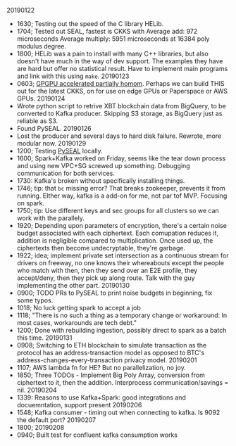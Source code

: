 20190122 
- 1630; Testing out the speed of the C library HELib.
- 1704; Tested out SEAL, fastest is CKKS with 
    Average add: 972 microseconds
    Average multiply: 5951 microseconds
  at 16384 poly modulus degree.
- 1800; HELib was a pain to install with many C++ libraries, but also doesn't have much in the way of dev support. The examples they have are hard but offer no statistical result. Have to implement main programs and link with this using `make`.
20190123
- 0603; [GPGPU accelerated partially homom](https://github.com/vernamlab/cuHE). Perhaps we can build THIS out for the latest CKKS, on for use on edge GPUs or Paperspace or AWS GPUs.
20190124
- Wrote python script to retrive XBT blockchain data from BigQuery, to be converted to Kafka producer. Skipping S3 storage, as BigQuery just as reliable as S3.
- Found PySEAL.
20190126
- Lost the producer and several days to hard disk failure. Rewrote, more modular now.
20190129
- 1200; Testing [PySEAL](https://github.com/Lab41/PySEAL) locally.
- 1600; Spark+Kafka worked on Friday, seems like the tear down process and using new VPC+SG screwed up something. Debugging communication for both services.
- 1730: Kafka's broken without specifically installing things.
- 1746; tip: that `bc` missing error? That breaks zookeeper, prevents it from running. EIther way, kafka is a add-on for me, not par tof MVP. Focusing on spark.
- 1750; tip: Use different keys and sec groups for all clusters so we can work with the parallely.
- 1920; Depending upon parameters of encryption, there's a certain noise budget associated with each ciphertext. Each comupation reduces it, addition is negligible compared to multiplication. Once used up, the ciphertexts then become undecryptable, they're garbage.
- 1922; idea; implement private set intersection as a continuous stream for drivers on freeway, no one knows their whereabouts except the people who match with then, then they send over an E2E profile, they accept/deny, then they pick up along route. Talk with the guy implementing the other part.
20190130
- 0900; TODO PRs to PySEAL to print noise budgets in beginning, fix some typos.
- 1018; No luck getting spark to accept a job
- 1118; "There is no such a thing as a temporary change or workaround: In most cases, workarounds are tech debt."
- 1200; Done with rebuilding ingestion, possibly direct to spark as a batch this time.
20190131
- 0908; Switching to ETH blockchain to simulate transaction as the protocol has an address-transaction model as opposed to BTC's address-changes-every-transaction privacy model.
20190201
- 1107; AWS lambda fn for HE? But no parallelization, no joy.
- 1850; Three TODOs - Implement Big Poly Array, conversion from ciphertext to it, then the addition. Interprocess communication/savings = nil.
20190204
- 1339: Reasons to use Kafka+Spark: good integrations and docuemntation, support present
20190206
- 1548; Kafka consumer - timing out when connecting to kafka. Is 9092 the default port?
20190207
- 1800;
20190208
- 0940; Built test for confluent kafka consumption works
